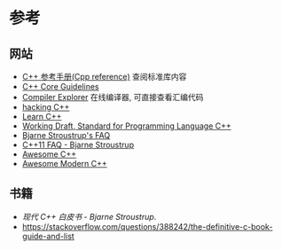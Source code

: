 # 参考

## 网站

- [C++ 参考手册(Cpp reference)](https://zh.cppreference.com/w/cpp) 查阅标准库内容
- [C++ Core Guidelines](https://isocpp.github.io/CppCoreGuidelines/CppCoreGuidelines)
- [Compiler Explorer](https://godbolt.org/) 在线编译器, 可直接查看汇编代码
- [hacking C++](https://hackingcpp.com/index.html)
- [Learn C++](https://www.learncpp.com/)
- [Working Draft, Standard for Programming Language C++](https://eel.is/c++draft/)
- [Bjarne Stroustrup's FAQ](https://www.stroustrup.com/bs_faq.html)
- [C++11 FAQ - Bjarne Stroustrup](https://www.stroustrup.com/C++11FAQ.html)
- [Awesome C++](https://github.com/fffaraz/awesome-cpp)
- [Awesome Modern C++](https://github.com/rigtorp/awesome-modern-cpp)

## 书籍

- *现代 C++ 白皮书 - Bjarne Stroustrup*.
- <https://stackoverflow.com/questions/388242/the-definitive-c-book-guide-and-list>
